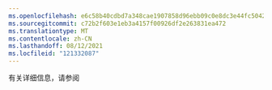 ```yaml
---
ms.openlocfilehash: e6c58b40cdbd7a348cae1907858d96ebb09c0e8dc3e44fc504294de5adab4727
ms.sourcegitcommit: c72b2f603e1eb3a4157f00926df2e263831ea472
ms.translationtype: MT
ms.contentlocale: zh-CN
ms.lasthandoff: 08/12/2021
ms.locfileid: "121332087"
---
```

有关详细信息，请参阅
